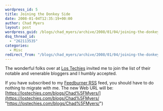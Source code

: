 ```yaml
---
wordpress_id: 5
title: Joining the Donkey Side
date: 2008-01-04T12:35:19+00:00
author: Chad Myers
layout: post
wordpress_guid: /blogs/chad_myers/archive/2008/01/04/joining-the-donkey-side.aspx
dsq_thread_id:
  - "262113535"
categories:
  - Misc
redirect_from: "/blogs/chad_myers/archive/2008/01/04/joining-the-donkey-side.aspx/"
---
```

The wonderful folks over at [Los Techies](https://lostechies.com/) invited me to join the list of their notable and venerable bloggers and I humbly accepted.

If you have subscribed to my [Feedburner RSS](https://feeds.feedburner.com/ChadMyersBlog) feed, you should have to do nothing to migrate with me. The new Web URL will be: [https://lostechies.com/blogs/Chad%5FMyers/](https://lostechies.com/blogs/Chad%5FMyers/ "https://lostechies.com/blogs/Chad%5FMyers/")